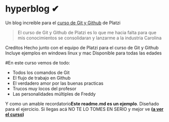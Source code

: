 # hyperblog ✔
Un blog increible para el [curso de Git y Github](http://https://platzi.com/@csalazar28/ "curso de Git y Github") de Platzi

>El curso de Git y Github de Platzi es lo que me hacia falta para que mis conocimientos se consolidaran y lanzarme a la industria
>Carolina

Creditos
Hecho junto con el equipo de Platzi para el curso de Git y Github
Incluye ejemplos en windows linux y mac
Disponible para todas las edades

#En este curso vemos de todo:
- Todos los comandos de Git
- El flujo de trabajo en Github
- El verdadero amor por las buenas practicas
- Trucos muy locos del profesor
- Las personalidades múltiples de Freddy

Y como un amable recordatorio**Este readme.md es un ejemplo**. Diseñado para el ejercicio. Si llegas acá NO TE LO TOMES EN SERIO y mejor ve **([a ver el curso](http://https://platzi.com/clases/1557-git-github/ "a ver"))**

